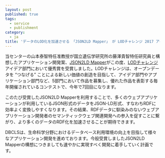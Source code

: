 ```yaml
---
layout: post
published: true
tags:
  - service
  - publishment
category:
  - ja
title: 'データのLOD化を加速させる 「JSON2LD Mapper」 が LODチャレンジ 2017 アイデア部門で優秀賞を受賞しました'
---
```

当センターの山本泰智特任准教授が国立遺伝学研究所の藤澤貴智特任研究員と構想したアプリケーション開発案、[JSON2LD Mapper](http://idea.linkdata.org/idea/idea1s2473i)がこの度、[LODチャレンジ](http://2017.lodc.jp/)アイデア部門において優秀賞を受賞しました。LODチャレンジは、オープンデータを “つなげる” ことによる新しい価値の創造を目指して、アイデア部門やアプリケーション部門など、5部門において作品を募集し、優れた作品を表彰する毎年開催されているコンテストで、今年で7回目になります。
 
このたび受賞したJSON2LD Mapperを利用することで、多くのウェブアプリケーションが利用しているJSON形式のデータをJSON-LD形式、すなわちRDFに効率よく変換しやすくなります。その結果、RDFデータに馴染みのないウェブアプリケーション開発者のセマンティックウェブ関連開発への参入を促すことに繋がり、より多くのデータのRDF化を加速させることが期待できます。
 
DBCLSは、生命科学分野におけるデータベース利用環境の向上を目指して様々なアプリケーション開発を進めております。今般受賞しましたJSON2LD Mapperの構想につきましても速やかに実現すべく開発に着手していく計画です。